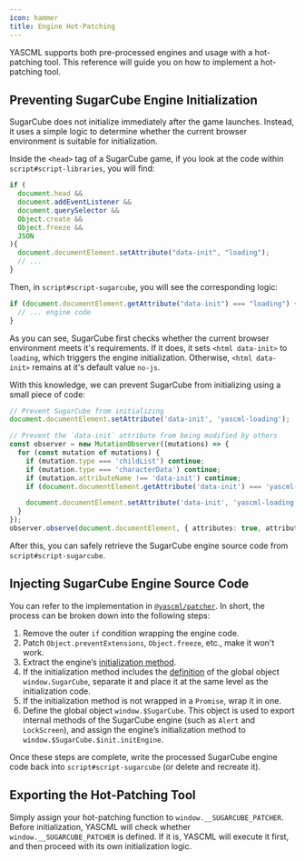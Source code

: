 ```yaml
---
icon: hammer
title: Engine Hot-Patching
---
```


YASCML supports both pre-processed engines and usage with a hot-patching tool. This reference will guide you on how to implement a hot-patching tool.

## Preventing SugarCube Engine Initialization

SugarCube does not initialize immediately after the game launches. Instead, it uses a simple logic to determine whether the current browser environment is suitable for initialization.

Inside the `<head>` tag of a SugarCube game, if you look at the code within `script#script-libraries`, you will find:

```js
if (
  document.head &&
  document.addEventListener &&
  document.querySelector &&
  Object.create &&
  Object.freeze &&
  JSON
){
  document.documentElement.setAttribute("data-init", "loading");
  // ...
}
```

Then, in `script#script-sugarcube`, you will see the corresponding logic:

```js
if (document.documentElement.getAttribute("data-init") === "loading") {
  // ... engine code
}
```

As you can see, SugarCube first checks whether the current browser environment meets it's requirements. If it does, it sets `<html data-init>` to `loading`, which triggers the engine initialization. Otherwise, `<html data-init>` remains at it's default value `no-js`.

With this knowledge, we can prevent SugarCube from initializing using a small piece of code:

```ts
// Prevent SugarCube from initializing
document.documentElement.setAttribute('data-init', 'yascml-loading');

// Prevent the `data-init` attribute from being modified by others
const observer = new MutationObserver((mutations) => {
  for (const mutation of mutations) {
    if (mutation.type === 'childList') continue;
    if (mutation.type === 'characterData') continue;
    if (mutation.attributeName !== 'data-init') continue;
    if (document.documentElement.getAttribute('data-init') === 'yascml-loading') continue;

    document.documentElement.setAttribute('data-init', 'yascml-loading');
  }
});
observer.observe(document.documentElement, { attributes: true, attributeFilter: [ 'data-init' ] });
```

After this, you can safely retrieve the SugarCube engine source code from `script#script-sugarcube`.

## Injecting SugarCube Engine Source Code

You can refer to the implementation in [`@yascml/patcher`](https://github.com/yascml/yascml/blob/90bfa8700ddf5b8e8310aaa7a862d8a5bfccd15a/packages/patcher/src/engine.ts#L66). In short, the process can be broken down into the following steps:

1. Remove the outer `if` condition wrapping the engine code.
2. Patch `Object.preventExtensions`, `Object.freeze`, etc., make it won't work.
3. Extract the engine’s [initialization method](https://github.com/tmedwards/sugarcube-2/blob/b40136c17b9e45d0532a92fe8086c58816fc1909/src/sugarcube.js#L180).
4. If the initialization method includes the [definition](https://github.com/tmedwards/sugarcube-2/blob/b40136c17b9e45d0532a92fe8086c58816fc1909/src/sugarcube.js#L125) of the global object `window.SugarCube`, separate it and place it at the same level as the initialization code.
5. If the initialization method is not wrapped in a `Promise`, wrap it in one.
6. Define the global object `window.$SugarCube`. This object is used to export internal methods of the SugarCube engine (such as `Alert` and `LockScreen`), and assign the engine’s initialization method to `window.$SugarCube.$init.initEngine`.

Once these steps are complete, write the processed SugarCube engine code back into `script#script-sugarcube` (or delete and recreate it).

## Exporting the Hot-Patching Tool

Simply assign your hot-patching function to `window.__SUGARCUBE_PATCHER`. Before initialization, YASCML will check whether `window.__SUGARCUBE_PATCHER` is defined. If it is, YASCML will execute it first, and then proceed with its own initialization logic.
